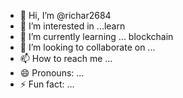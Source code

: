 - 👋 Hi, I’m @richar2684
- 👀 I’m interested in ...learn
- 🌱 I’m currently learning ... blockchain
- 💞️ I’m looking to collaborate on ...
- 📫 How to reach me ...
- 😄 Pronouns: ...
- ⚡ Fun fact: ...

<!---
richar2684/richar2684 is a ✨ special ✨ repository because its `README.md` (this file) appears on your GitHub profile.
You can click the Preview link to take a look at your changes.
--->
